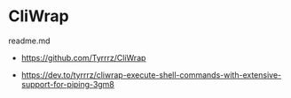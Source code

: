 # CliWrap

readme.md

*   https://github.com/Tyrrrz/CliWrap
    
*   https://dev.to/tyrrrz/cliwrap-execute-shell-commands-with-extensive-support-for-piping-3gm8